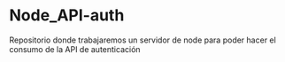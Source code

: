 # Node_API-auth
Repositorio donde trabajaremos un servidor de node para poder hacer el consumo de la API de autenticación
